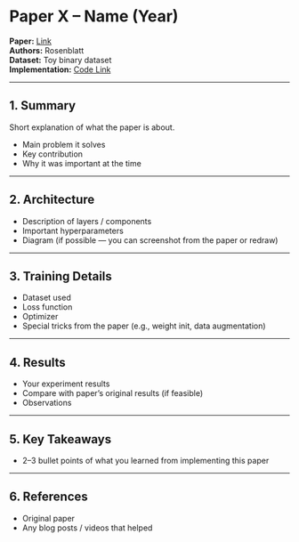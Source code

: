 # Paper X – Name (Year)

**Paper:** [Link]()  
**Authors:** Rosenblatt  
**Dataset:** Toy binary dataset  
**Implementation:** [Code Link](./name.py)

---

## 1. Summary
Short explanation of what the paper is about.  
- Main problem it solves  
- Key contribution  
- Why it was important at the time  

---

## 2. Architecture
- Description of layers / components
- Important hyperparameters
- Diagram (if possible — you can screenshot from the paper or redraw)

---

## 3. Training Details
- Dataset used
- Loss function
- Optimizer
- Special tricks from the paper (e.g., weight init, data augmentation)

---

## 4. Results
- Your experiment results
- Compare with paper’s original results (if feasible)
- Observations

---

## 5. Key Takeaways
- 2–3 bullet points of what you learned from implementing this paper

---

## 6. References
- Original paper
- Any blog posts / videos that helped
